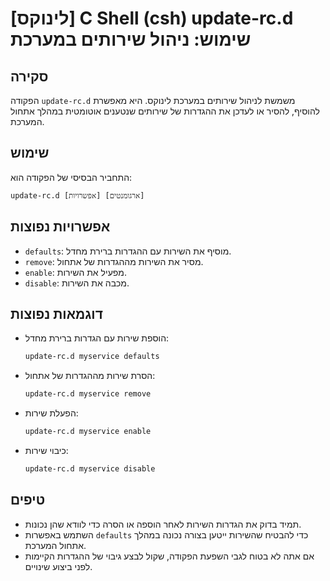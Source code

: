# [לינוקס] C Shell (csh) update-rc.d שימוש: ניהול שירותים במערכת

## סקירה
הפקודה `update-rc.d` משמשת לניהול שירותים במערכת לינוקס. היא מאפשרת להוסיף, להסיר או לעדכן את ההגדרות של שירותים שנטענים אוטומטית במהלך אתחול המערכת.

## שימוש
התחביר הבסיסי של הפקודה הוא:
```
update-rc.d [אפשרויות] [ארגומנטים]
```

## אפשרויות נפוצות
- `defaults`: מוסיף את השירות עם ההגדרות ברירת מחדל.
- `remove`: מסיר את השירות מההגדרות של אתחול.
- `enable`: מפעיל את השירות.
- `disable`: מכבה את השירות.

## דוגמאות נפוצות
- הוספת שירות עם הגדרות ברירת מחדל:
    ```bash
    update-rc.d myservice defaults
    ```

- הסרת שירות מההגדרות של אתחול:
    ```bash
    update-rc.d myservice remove
    ```

- הפעלת שירות:
    ```bash
    update-rc.d myservice enable
    ```

- כיבוי שירות:
    ```bash
    update-rc.d myservice disable
    ```

## טיפים
- תמיד בדוק את הגדרות השירות לאחר הוספה או הסרה כדי לוודא שהן נכונות.
- השתמש באפשרות `defaults` כדי להבטיח שהשירות ייטען בצורה נכונה במהלך אתחול המערכת.
- אם אתה לא בטוח לגבי השפעת הפקודה, שקול לבצע גיבוי של ההגדרות הקיימות לפני ביצוע שינויים.